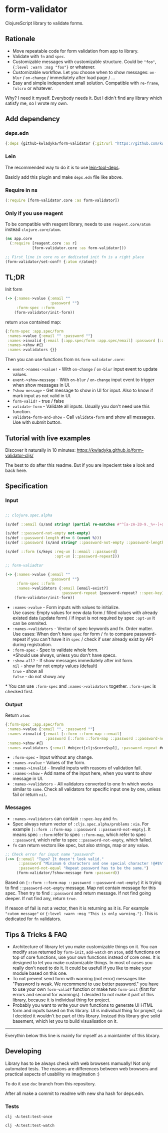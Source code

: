 # form-validator

ClojureScript library to validate forms.

## Rationale

- Move repeatable code for form validation from app to library.
- Validate with `fn` and `spec`.
- Customizable messages with customizable structure. Could be `"foo"`, `{:level :warn :msg "foo"}` or whatever.
- Customizable workflow. Let you choose when to show messages: `on-blur` / `on-change` / immediately after load page / ...
- Easy and simple independent small solution. Compatible with `re-frame`, `fulcro` or whatever.

Why? I need it myself. Everybody needs it. But I didn't find any library which satisfy me, so I wrote my own.

## Add dependency

### deps.edn

```clojure
{:deps {github-kwladyka/form-validator {:git/url "https://github.com/kwladyka/form-validator-cljs" :sha "5917f9c4fc3c0ea0f22d71bc6a9f1c1257a72319"}}}
```

### Lein

The recommended way to do it is to use [lein-tool-deps](https://github.com/RickMoynihan/lein-tools-deps).

Basicly add this plugin and make `deps.edn` file like above.

### Require in ns

```clojure
(:require [form-validator.core :as form-validator])
```

### Only if you use reagent

To be compatible with reagent library, needs to use `reagent.core/atom` instead `clojure.core/atom`.

```clojure
(ns app.core
  (:require [reagent.core :as r]
            [form-validator.core :as form-validator]))

;; First line in core ns or dedicated init fn is a right place
(form-validator/set-conf! {:atom r/atom})
```

## TL;DR

Init form

```clojure
(-> {:names->value {:email ""
                    :password ""}
     :form-spec ::form
    (form-validator/init-form))
```

return `atom` contained map:

```clojure
{:form-spec :app.spec/form
 :names->value {:email "" :password ""}
 :names->invalid {:email [:app.spec/form :app.spec/email] :password [:app.spec/form :app.spec/password :app.spec/password-not-empty]}
 :names->show #{}
 :names->validators {}}
 ```

Then you can use functions from ns `form-validator.core`:

- `event->names->value!` - With `on-change` / `on-blur` input event to update values.
- `event->show-message` - With `on-blur` / `on-change` input event to trigger when show messages in UI.
- `?show-message` - Get message to show in UI for input. Also to know if mark input as not valid in UI.
- `form-valid?` - true / false
- `validate-form` - Validate all inputs. Usually you don't need use this function.
- `validate-form-and-show` - Call `validate-form` and show all messages. Use with submit button.

## Tutorial with live examples

Discover it naturally in 10 minutes: https://kwladyka.github.io/form-validator-cljs/

The best to do after this readme. But if you are inpecient take a look and back here.

## Specification

### Input

```clojure

;; clojure.spec.alpha

(s/def ::email (s/and string? (partial re-matches #"^[a-zA-Z0-9._%+-]+@[a-zA-Z0-9.-]+\.[a-zA-Z]{2,63}$")))

(s/def ::password-not-empty not-empty)
(s/def ::password-length #(<= 6 (count %)))
(s/def ::password (s/and string? ::password-not-empty ::password-length))

(s/def ::form (s/keys :req-un [::email ::password]
                      :opt-un [::password-repeat]))

;; form-valiadtor

(-> {:names->value {:email ""
                    :password ""}
     :form-spec ::form
     :names->validators {:email [email-exist?]
                         :password-repeat [password-repeat? ::spec-key]}}
    (form-validator/init-form))
```

- `:names->value` - Form inputs with values to initialize.  
Use cases: Empty values for new data form / filled values with already existed data (update form) / if input is not required by spec `:opt-un` it can be ommited.
- `:names->validators` - Vector of spec keywords and fn. Order matter.  
Use cases: When don't have `spec` for form / `fn` to compare password-repeat if you can't have it in `spec` / check if user already exist by API during registration.
- `:form-spec` - Spec to validate whole form.  
*Should use always, unless you don't have specs.
- `:show-all?` - If show messages immediately after init form.  
`nil` - show for not empty values (default)  
`true` - show all  
`false` - do not showy any

\* You can use `:form-spec` and `:names->validators` together. `:form-spec` is checked first.

### Output

Return `atom`:

```clojure
{:form-spec :app.spec/form
 :names->value {:email "", :password ""}
 :names->invalid {:email [::form ::form-map ::email]
                  :password [::form ::form-map ::password ::password-not-empty]}
 :names->show #{}
 :names->validators {:email #object[cljs$core$sp1], :password-repeat #object[cljs$core$sp1]}}
 ```

- `:form-spec` - Input without any change.
- `:names->value` - Values of the form.
- `:names->invalid` - Iinvalid inputs with reasons of validation fail.
- `:names->show` - Add name of the input here, when you want to show message in UI.
- `:names->validators` - All validators converted to one fn which works similar to `some`. Check all validators for specific input one by one, unless fail or return `nil`.

### Messages

- `:names->validators` can contain `::spec-key` and `fn`.
- Spec always return vector of `:cljs.spec.alpha/problems` `:via`. For example `[::form ::form-map ::password ::password-not-empty]`. It means spec `::form` refer to spec `::form-map`, which refer to spec `::password`, which refer to spec `::password-not-empty`, which failed.
- `fn` can return vectors like spec, but also strings, map or any value.
```clojure
;; Check error for input name "password"
(->> {::email "Typo? It doesn't look valid."
      ::password "Minimum 6 characters and one special character !@#$%^&*."
      :password-not-equal "Repeat password has to be the same."}
     (form-validator/?show-message form :password))
```
Based on `[::form ::form-map ::password ::password-not-empty]` it is trying to find `::password-not-empty` message. Map not contain message for this spec. Then try to find `::password` and return message. If not find going deeper. If not find any, return `true`.

If reason of fail is not a vector, then it is returning as it is. For example `"cutom message"` or `{:level :warn :msg "This is only warning."}`. This is dedicated for `fn` validators.

## Tips & Tricks & FAQ

- Architecture of library let you make customizable things on it. You can modify `atom` returned by `form-init`, `add-watch` on `atom`, add functions on top of core functions, use your own functions instead of core ones. It is designed to let you make customizable things. In most of cases you really don't need to do it. It could be usefull if you like to make your module based on this one.
- To not prevent send form with warning (not error) messages like "Password is weak. We recommend to use better password." you have to use your own `form-valid?` function or make two `form-init` (first for errors and second for warnings). I decided to not make it part of this library, because it is individual thing for project.
- Probably you want to write your own functions to generate UI HTML form and inputs based on this library. UI is individual thing for project, so I decided it wouldn't be part of this library. Instead this library give solid basement, which let you to build visualisation on it.

---

Everythin below this line is mainly for myself as a maintainter of this library.

## Developing

Library has to be always check with web browsers mamually! Not only automated tests. The reasons are differences between web browsers and practical aspects of usability vs imagination :)

To do it use `doc` branch from this repository.

After all make a commit to readme with new sha hash for deps.edn.

### Tests

`clj -A:test:test-once`

`clj -A:test:test-watch`
